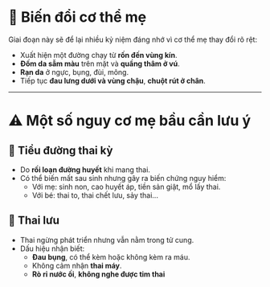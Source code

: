 # 🌟 Biến đổi cơ thể mẹ

Giai đoạn này sẽ để lại nhiều kỷ niệm đáng nhớ vì cơ thể mẹ thay đổi rõ rệt:
- Xuất hiện một đường chạy từ **rốn đến vùng kín**.
- **Đốm da sẫm màu** trên mặt và **quầng thâm ở vú**.
- **Rạn da** ở ngực, bụng, đùi, mông.
- Tiếp tục **đau lưng dưới và vùng chậu**, **chuột rút ở chân**.

---

# ⚠️ Một số nguy cơ mẹ bầu cần lưu ý

## 🧪 Tiểu đường thai kỳ
- Do **rối loạn đường huyết** khi mang thai.
- Có thể biến mất sau sinh nhưng gây ra biến chứng nguy hiểm:
  - Với mẹ: sinh non, cao huyết áp, tiền sản giật, mổ lấy thai.
  - Với bé: thai to, thai chết lưu, sảy thai...

## 🛑 Thai lưu
- Thai ngừng phát triển nhưng vẫn nằm trong tử cung.
- Dấu hiệu nhận biết:
  - **Đau bụng**, có thể kèm hoặc không kèm ra máu.
  - Không cảm nhận **thai máy**.
  - **Rò rỉ nước ối**, **không nghe được tim thai**
